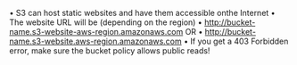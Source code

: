 • S3 can host static websites and have them accessible onthe Internet
• The website URL will be (depending on the region)
	• http://bucket-name.s3-website-aws-region.amazonaws.com
	OR
	• http://bucket-name.s3-website.aws-region.amazonaws.com
• If you get a 403 Forbidden error, make sure the bucket
policy allows public reads!